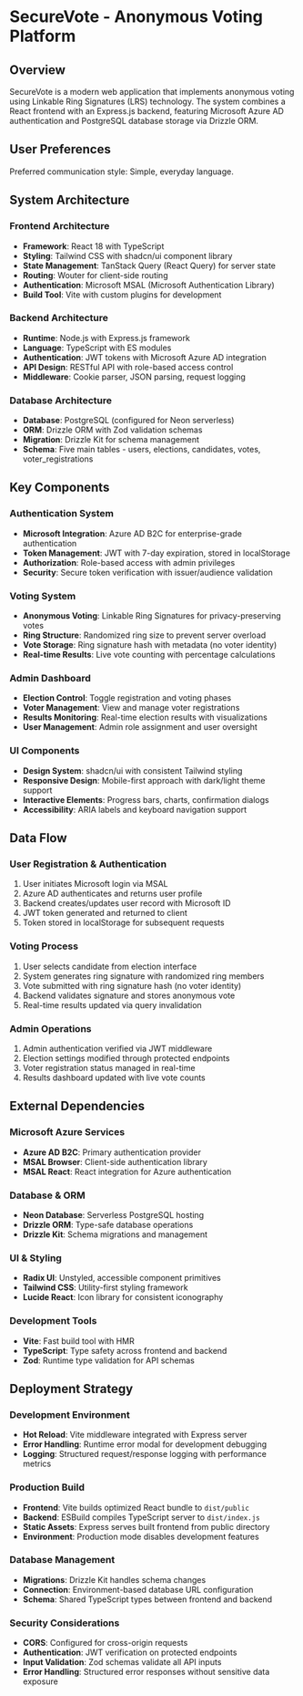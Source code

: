 # SecureVote - Anonymous Voting Platform

## Overview

SecureVote is a modern web application that implements anonymous voting using Linkable Ring Signatures (LRS) technology. The system combines a React frontend with an Express.js backend, featuring Microsoft Azure AD authentication and PostgreSQL database storage via Drizzle ORM.

## User Preferences

Preferred communication style: Simple, everyday language.

## System Architecture

### Frontend Architecture
- **Framework**: React 18 with TypeScript
- **Styling**: Tailwind CSS with shadcn/ui component library
- **State Management**: TanStack Query (React Query) for server state
- **Routing**: Wouter for client-side routing
- **Authentication**: Microsoft MSAL (Microsoft Authentication Library)
- **Build Tool**: Vite with custom plugins for development

### Backend Architecture
- **Runtime**: Node.js with Express.js framework
- **Language**: TypeScript with ES modules
- **Authentication**: JWT tokens with Microsoft Azure AD integration
- **API Design**: RESTful API with role-based access control
- **Middleware**: Cookie parser, JSON parsing, request logging

### Database Architecture
- **Database**: PostgreSQL (configured for Neon serverless)
- **ORM**: Drizzle ORM with Zod validation schemas
- **Migration**: Drizzle Kit for schema management
- **Schema**: Five main tables - users, elections, candidates, votes, voter_registrations

## Key Components

### Authentication System
- **Microsoft Integration**: Azure AD B2C for enterprise-grade authentication
- **Token Management**: JWT with 7-day expiration, stored in localStorage
- **Authorization**: Role-based access with admin privileges
- **Security**: Secure token verification with issuer/audience validation

### Voting System
- **Anonymous Voting**: Linkable Ring Signatures for privacy-preserving votes
- **Ring Structure**: Randomized ring size to prevent server overload
- **Vote Storage**: Ring signature hash with metadata (no voter identity)
- **Real-time Results**: Live vote counting with percentage calculations

### Admin Dashboard
- **Election Control**: Toggle registration and voting phases
- **Voter Management**: View and manage voter registrations
- **Results Monitoring**: Real-time election results with visualizations
- **User Management**: Admin role assignment and user oversight

### UI Components
- **Design System**: shadcn/ui with consistent Tailwind styling
- **Responsive Design**: Mobile-first approach with dark/light theme support
- **Interactive Elements**: Progress bars, charts, confirmation dialogs
- **Accessibility**: ARIA labels and keyboard navigation support

## Data Flow

### User Registration & Authentication
1. User initiates Microsoft login via MSAL
2. Azure AD authenticates and returns user profile
3. Backend creates/updates user record with Microsoft ID
4. JWT token generated and returned to client
5. Token stored in localStorage for subsequent requests

### Voting Process
1. User selects candidate from election interface
2. System generates ring signature with randomized ring members
3. Vote submitted with ring signature hash (no voter identity)
4. Backend validates signature and stores anonymous vote
5. Real-time results updated via query invalidation

### Admin Operations
1. Admin authentication verified via JWT middleware
2. Election settings modified through protected endpoints
3. Voter registration status managed in real-time
4. Results dashboard updated with live vote counts

## External Dependencies

### Microsoft Azure Services
- **Azure AD B2C**: Primary authentication provider
- **MSAL Browser**: Client-side authentication library
- **MSAL React**: React integration for Azure authentication

### Database & ORM
- **Neon Database**: Serverless PostgreSQL hosting
- **Drizzle ORM**: Type-safe database operations
- **Drizzle Kit**: Schema migrations and management

### UI & Styling
- **Radix UI**: Unstyled, accessible component primitives
- **Tailwind CSS**: Utility-first styling framework
- **Lucide React**: Icon library for consistent iconography

### Development Tools
- **Vite**: Fast build tool with HMR
- **TypeScript**: Type safety across frontend and backend
- **Zod**: Runtime type validation for API schemas

## Deployment Strategy

### Development Environment
- **Hot Reload**: Vite middleware integrated with Express server
- **Error Handling**: Runtime error modal for development debugging
- **Logging**: Structured request/response logging with performance metrics

### Production Build
- **Frontend**: Vite builds optimized React bundle to `dist/public`
- **Backend**: ESBuild compiles TypeScript server to `dist/index.js`
- **Static Assets**: Express serves built frontend from public directory
- **Environment**: Production mode disables development features

### Database Management
- **Migrations**: Drizzle Kit handles schema changes
- **Connection**: Environment-based database URL configuration
- **Schema**: Shared TypeScript types between frontend and backend

### Security Considerations
- **CORS**: Configured for cross-origin requests
- **Authentication**: JWT verification on protected endpoints
- **Input Validation**: Zod schemas validate all API inputs
- **Error Handling**: Structured error responses without sensitive data exposure
